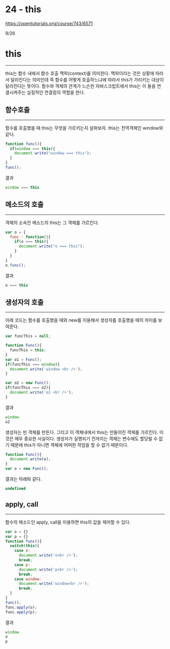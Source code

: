# 24 - this

<https://opentutorials.org/course/743/6571>

9/26

# this

--------------------------------------------------------------------------------

this는 함수 내에서 함수 호출 맥락(context)를 의미한다. 맥락이라는 것은 상황에 따라서 달라진다는 의미인데 즉 함수를 어떻게 호출하느냐에 따라서 this가 가리키는 대상이 달라진다는 뜻이다. 함수와 객체의 관계가 느슨한 자바스크립트에서 this는 이 둘을 연결시켜주는 실질적인 연결점의 역할을 한다.

## 함수호출

--------------------------------------------------------------------------------

함수를 호출했을 때 this는 무엇을 가르키는지 살펴보자. this는 전역객체인 window와 같다.

```javascript
function func(){
  if(window === this){
    document.write("window === this");
  }
}
func();
```

결과

```javascript
window === this
```

## 메소드의 호출

--------------------------------------------------------------------------------

객체의 소속인 메소드의 this는 그 객체를 가르킨다.

```javascript
var o = {
  func : function(){
    if(o === this){
      document.write("o === this");
    }
  }
}
o.func();
```

결과

```javascript
o === this
```

## 생성자의 호출

--------------------------------------------------------------------------------

아래 코드는 함수를 호출했을 때와 new를 이용해서 생성자를 호출했을 때의 차이를 보여준다.

```javascript
var funcThis = null;

function Func(){
  funcThis = this;
}
var o1 = Func();
if(funcThis === window){
  document.write('window <br />');
}

var o2 = new Func();
if(funcThis === o2){
  document.write('o2 <br />');
}
```

결과

```javascript
window
o2
```

생성자는 빈 객체를 만든다. 그리고 이 객체내에서 this는 만들어진 객체를 가르킨다. 이것은 매우 중요한 사실이다. 생성자가 실행되기 전까지는 객체는 변수에도 할당될 수 없기 때문에 this가 아니면 객체에 어떠한 작업을 할 수 없기 때문이다.

```javascript
function Func(){
  document.write(o);
}
var o = new Func();
```

결과는 아래와 같다.

```javascript
undefined
```

## apply, call

--------------------------------------------------------------------------------

함수의 메소드인 apply, call을 이용하면 this의 값을 제어할 수 있다.

```javascript
var o = {}
var p = {}
function func(){
  switch(this){
    case o:
      document.write('o<br />');
      break;
    case p:
      document.write('p<br />');
      break;
    case window:
      document.write('window<br />');
      break;
  }
}
func();
func.apply(o);
func.apply(p);
```

결과

```javascript
window
o
p
```
